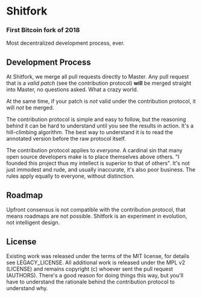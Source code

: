 # Shitfork
### First Bitcoin fork of 2018
Most decentralized development process, ever.

Development Process
----------------

At Shitfork, we merge all pull requests directly to Master. Any pull request that is a _valid patch_ (see the contribution protocol) **will** be merged straight into Master, no questions asked. What a crazy world.

At the same time, if your patch is _not_ valid under the contribution protocol, it will _not_ be merged.

The contribution protocol is simple and easy to follow, but the reasoning behind it can be hard to understand until you see the results in action. It's a hill-climbing algorithm. The best way to understand it is to read the annotated version before the raw protocol itself.

The contribution protocol applies to _everyone_. A cardinal sin that many open source developers make is to place themselves above others. "I founded this project thus my intellect is superior to that of others". It's not just immodest and rude, and usually inaccurate, it's also poor business. The rules apply equally to everyone, without distinction.

Roadmap
-------------------
Upfront consensus is not compatible with the contribution protocol, that means roadmaps are not possible. Shitfork is an experiment in evolution, not intelligent design.

License
-------

Existing work was released under the terms of the MIT license, for details see LEGACY_LICENSE. All additional work is released under the MPL v2 (LICENSE) and remains copyright (c) whoever sent the pull request (AUTHORS). There's a good reason for doing things this way, but you'll have to understand the rationale behind the contribution protocol to understand why.
